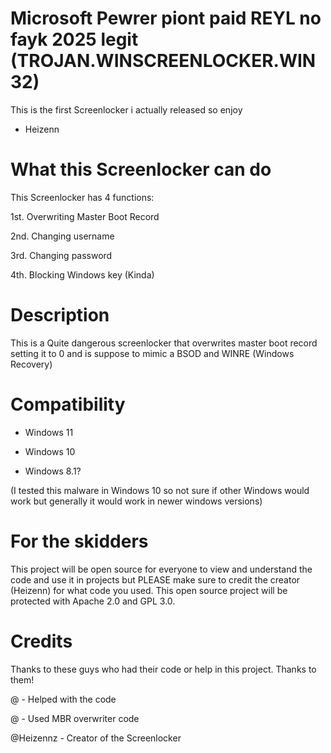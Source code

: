 # Microsoft Pewrer piont paid REYL no fayk 2025 legit (TROJAN.WINSCREENLOCKER.WIN32)
This is the first Screenlocker i actually released so enjoy

- Heizenn

# What this Screenlocker can do

This Screenlocker has 4 functions:

1st. Overwriting Master Boot Record

2nd. Changing username

3rd. Changing password

4th. Blocking Windows key (Kinda)

# Description

This is a Quite dangerous screenlocker that overwrites master boot record setting it to 0 and is suppose to mimic a BSOD and WINRE (Windows Recovery)

# Compatibility

- Windows 11

- Windows 10

- Windows 8.1?

(I tested this malware in Windows 10 so not sure if other Windows would work but generally it would work in newer windows versions)

# For the skidders

This project will be open source for everyone to view and understand the code and use it in projects but PLEASE make sure to credit the creator (Heizenn) for what code you used. This open source project will be protected with Apache 2.0 and GPL 3.0.

# Credits

Thanks to these guys who had their code or help in this project. Thanks to them!

@ - Helped with the code

@ - Used MBR overwriter code

@Heizennz - Creator of the Screenlocker

